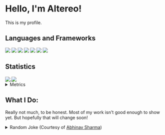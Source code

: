 # Hello, I'm Altereo!
 This is my profile.
 
## Languages and Frameworks
 <span>
  	<img src="https://img.shields.io/badge/node.js%20-%2343853D.svg?&style=for-the-badge&logo=node.js&logoColor=white"/>
   <img src="https://img.shields.io/badge/javascript%20-%23323330.svg?&style=for-the-badge&logo=javascript&logoColor=%23F7DF1E"/>
   <img src="https://img.shields.io/badge/css3%20-%231572B6.svg?&style=for-the-badge&logo=css3&logoColor=white"/>
   <img src="https://img.shields.io/badge/python%20-%2314354C.svg?&style=for-the-badge&logo=python&logoColor=white"/>
   <img src="https://img.shields.io/badge/shell_script%20-%23121011.svg?&style=for-the-badge&logo=gnu-bash&logoColor=white"/>
 </span>
 <span class="frameworks display">
   <img src="https://img.shields.io/badge/react%20-%2320232a.svg?&style=for-the-badge&logo=react&logoColor=%2361DAFB"/>
   <img src="https://img.shields.io/badge/jquery%20-%230769AD.svg?&style=for-the-badge&logo=jquery&logoColor=white"/>
 </span>
 
## Statistics
 <a href="https://github.com/anuraghazra/github-readme-stats">
  <img align="center" src="https://github-readme-stats.vercel.app/api?username=altereo&count_private=true&show_icons=true" />
 </a>
 <a href="https://github.com/anuraghazra/github-readme-stats">
  <img align="center" src="https://github-readme-stats.vercel.app/api/top-langs/?username=altereo" />
 </a>

<br>
<details>
 <summary>
  Metrics
 </summary>
 
<!--START_SECTION:waka-->
**🐱 My Github Data** 

> 🏆 41 Contributions in the Year 2020
 > 
> 📦 179.3 kB Used in Github's Storage 
 > 
> 🚫 Not Opted to Hire
 > 
> 📜 6 Public Repositories
 > 
> 🔑 14 Private Repositories 

**I'm an Early 🐤** 

```text
🌞 Morning    10 commits     ███████░░░░░░░░░░░░░░░░░░   28.57% 
🌆 Daytime    25 commits     █████████████████░░░░░░░░   71.43% 
🌃 Evening    0 commits      ░░░░░░░░░░░░░░░░░░░░░░░░░   0.0% 
🌙 Night      0 commits      ░░░░░░░░░░░░░░░░░░░░░░░░░   0.0%

```
📅 **I'm Most Productive on Tuesday** 

```text
Monday       1 commits      ░░░░░░░░░░░░░░░░░░░░░░░░░   2.86% 
Tuesday      27 commits     ███████████████████░░░░░░   77.14% 
Wednesday    3 commits      ██░░░░░░░░░░░░░░░░░░░░░░░   8.57% 
Thursday     0 commits      ░░░░░░░░░░░░░░░░░░░░░░░░░   0.0% 
Friday       1 commits      ░░░░░░░░░░░░░░░░░░░░░░░░░   2.86% 
Saturday     2 commits      █░░░░░░░░░░░░░░░░░░░░░░░░   5.71% 
Sunday       1 commits      ░░░░░░░░░░░░░░░░░░░░░░░░░   2.86%

```


📊 **This Week I Spent My Time On** 

```text
⌚︎ Time Zone: Australia/Darwin

💬 Programming Languages: 
No Activity Tracked This Week

🔥 Editors: 
No Activity Tracked This Week

🐱‍💻 Projects: 
No Activity Tracked This Week

💻 Operating System: 
No Activity Tracked This Week

```

**I Mostly Code in JavaScript** 

```text
JavaScript               12 repos            █████████████████████░░░░   85.71% 
Python                   2 repos             ███░░░░░░░░░░░░░░░░░░░░░░   14.29%

```


**Timeline**

![Chart not found](https://github.com/altereo/altereo/blob/master/charts/bar_graph.png) 


<!--END_SECTION:waka-->
</details>

## What I Do:
 Really not much, to be honest. Most of my work isn't good enough to show yet. But hopefully that will change soon!

<details>
 <summary>
  Random Joke (Courtesy of <a href=https://github.com/ABSphreak/readme-jokes>Abhinav Sharma</a>)
 </summary>
 <img src="https://readme-jokes.vercel.app/api" alt="Jokes Card" />
</details>
